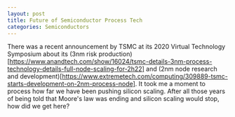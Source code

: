 ```yaml
---
layout: post
title: Future of Semiconductor Process Tech
categories: Semiconductors
---
```


There was a recent announcement by TSMC at its 2020 Virtual Technology Symposium about its (3nm risk production)[https://www.anandtech.com/show/16024/tsmc-details-3nm-process-technology-details-full-node-scaling-for-2h22] and (2nm node research and development)[https://www.extremetech.com/computing/309889-tsmc-starts-development-on-2nm-process-node]. It took me a moment to process how far we have been pushing silicon scaling. After all those years of being told that Moore's law was ending and silicon scaling would stop, how did we get here?


